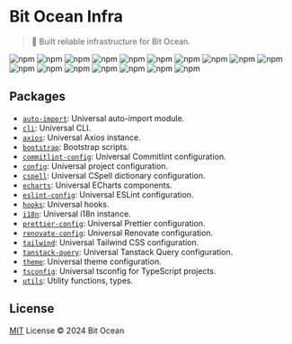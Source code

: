 # Bit Ocean Infra

> 🚀 Built reliable infrastructure for Bit Ocean.

![npm](https://img.shields.io/npm/v/@bit-ocean/auto-import?logo=typescript&label=auto-import)
![npm](https://img.shields.io/npm/v/@bit-ocean/axios?logo=axios&label=axios)
![npm](https://img.shields.io/npm/v/@bit-ocean/cli?logo=gnubash&label=cli)
![npm](https://img.shields.io/npm/v/@bit-ocean/commitlint-config?logo=commitlint&label=commitlint-config)
![npm](https://img.shields.io/npm/v/@bit-ocean/config?logo=prettier&label=config)
![npm](https://img.shields.io/npm/v/@bit-ocean/cspell?logo=npm&label=cspell)
![npm](https://img.shields.io/npm/v/@bit-ocean/echarts?logo=typescript&label=echarts)
![npm](https://img.shields.io/npm/v/@bit-ocean/eslint-config?logo=eslint&label=eslint-config)
![npm](https://img.shields.io/npm/v/@bit-ocean/hooks?logo=react&label=hooks)
![npm](https://img.shields.io/npm/v/@bit-ocean/i18n?logo=typescript&label=i18n)
![npm](https://img.shields.io/npm/v/@bit-ocean/prettier-config?logo=prettier&label=prettier-config)
![npm](https://img.shields.io/npm/v/@bit-ocean/renovate-config?logo=renovatebot&label=renovate-config)
![npm](https://img.shields.io/npm/v/@bit-ocean/tailwind?logo=tailwindcss&label=tailwind)
![npm](https://img.shields.io/npm/v/@bit-ocean/tanstack-query?logo=typescript&label=tanstack-query)
![npm](https://img.shields.io/npm/v/@bit-ocean/theme?logo=typescript&label=theme)
![npm](https://img.shields.io/npm/v/@bit-ocean/tsconfig?logo=typescript&label=tsconfig)
![npm](https://img.shields.io/npm/v/@bit-ocean/utils?logo=typescript&label=utils)

## Packages

- [`auto-import`](/packages/auto-import/README.md): Universal auto-import module.
- [`cli`](/packages/cli/README.md): Universal CLI.
- [`axios`](/packages/axios/README.md): Universal Axios instance.
- [`bootstrap`](/packages/bootstrap/README.md): Bootstrap scripts.
- [`commitlint-config`](/packages/commitlint-config/README.md): Universal Commitlint configuration.
- [`config`](/packages/config/README.md): Universal project configuration.
- [`cspell`](/packages/cspell/README.md): Universal CSpell dictionary configuration.
- [`echarts`](/packages/echarts/README.md): Universal ECharts components.
- [`eslint-config`](/packages/eslint-config/README.md): Universal ESLint configuration.
- [`hooks`](/packages/hooks/README.md): Universal hooks.
- [`i18n`](/packages/i18n/README.md): Universal i18n instance.
- [`prettier-config`](/packages/prettier-config/README.md): Universal Prettier configuration.
- [`renovate-config`](/packages/renovate-config/README.md): Universal Renovate configuration.
- [`tailwind`](/packages/tailwind/README.md): Universal Tailwind CSS configuration.
- [`tanstack-query`](/packages/tanstack-query/README.md): Universal Tanstack Query configuration.
- [`theme`](/packages/theme/README.md): Universal theme configuration.
- [`tsconfig`](/packages/tsconfig/README.md): Universal tsconfig for TypeScript projects.
- [`utils`](/packages/utils/README.md): Utility functions, types.

## License

[MIT](/LICENSE) License &copy; 2024 Bit Ocean
